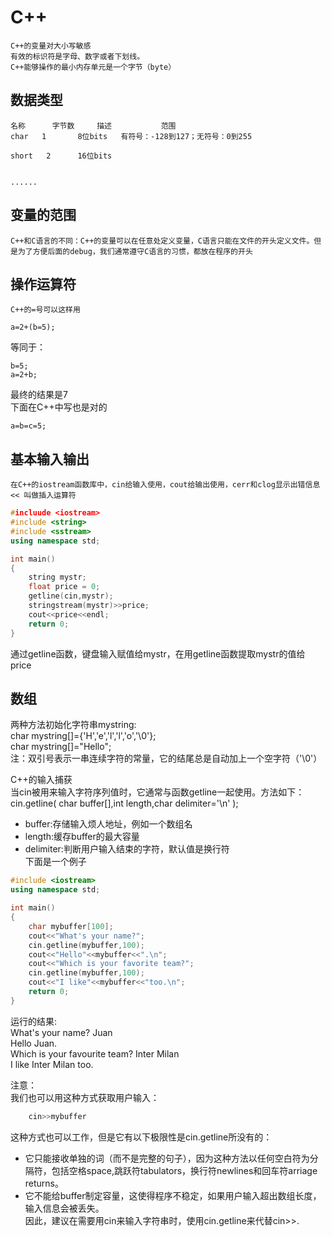 # C++  
	C++的变量对大小写敏感  
	有效的标识符是字母、数字或者下划线。  
	C++能够操作的最小内存单元是一个字节（byte）
	
## 数据类型  
	名称      字节数     描述           范围  
	char   1	   8位bits	有符号：-128到127；无符号：0到255  
	
	short   2      16位bits
	
	
	......  
	
	
## 变量的范围  
	C++和C语言的不同：C++的变量可以在任意处定义变量，C语言只能在文件的开头定义文件。但是为了方便后面的debug，我们通常遵守C语言的习惯，都放在程序的开头  

## 操作运算符  
	C++的=号可以这样用  
```  
a=2+(b=5);  
```  
等同于：  
```  
b=5;
a=2+b;  
```  
最终的结果是7  
下面在C++中写也是对的  
```  
a=b=c=5;  
```  


## 基本输入输出  
	在C++的iostream函数库中，cin给输入使用，cout给输出使用，cerr和clog显示出错信息  
	<< 叫做插入运算符  

```C++  
#incluude <iostream>  
#include <string>
#include <sstream>
using namespace std;

int main()
{
	string mystr;  
	float price = 0;
	getline(cin,mystr);
	stringstream(mystr)>>price;
	cout<<price<<endl;
	return 0;
}
```  

通过getline函数，键盘输入赋值给mystr，在用getline函数提取mystr的值给price  



## 数组  
两种方法初始化字符串mystring:  
char mystring[]={'H','e','l','l','o','\0'};  
char mystring[]="Hello";  
注：双引号表示一串连续字符的常量，它的结尾总是自动加上一个空字符（'\0'）  

C++的输入捕获  
当cin被用来输入字符序列值时，它通常与函数getline一起使用。方法如下：  
cin.getline( char buffer[],int length,char delimiter='\n' );  
*  buffer:存储输入烦人地址，例如一个数组名  
* length:缓存buffer的最大容量  
* delimiter:判断用户输入结束的字符，默认值是换行符  
下面是一个例子  

```C++
#include <iostream>  
using namespace std;

int main()
{
	char mybuffer[100];
	cout<<"What's your name?";  
	cin.getline(mybuffer,100);  
	cout<<"Hello"<<mybuffer<<".\n";
	cout<<"Which is your favorite team?";
	cin.getline(mybuffer,100);  
	cout<<"I like"<<mybuffer<<"too.\n";  
	return 0;
}

```
运行的结果:  
What's your name? Juan  
Hello Juan.  
Which is your favourite team? Inter Milan  
I like Inter Milan too.  

注意：  
我们也可以用这种方式获取用户输入：  
```C++  
	cin>>mybuffer
```  
这种方式也可以工作，但是它有以下极限性是cin.getline所没有的：  
- 它只能接收单独的词（而不是完整的句子），因为这种方法以任何空白符为分隔符，包括空格space,跳跃符tabulators，换行符newlines和回车符arriage returns。  
- 它不能给buffer制定容量，这使得程序不稳定，如果用户输入超出数组长度，输入信息会被丢失。  
因此，建议在需要用cin来输入字符串时，使用cin.getline来代替cin>>.  

